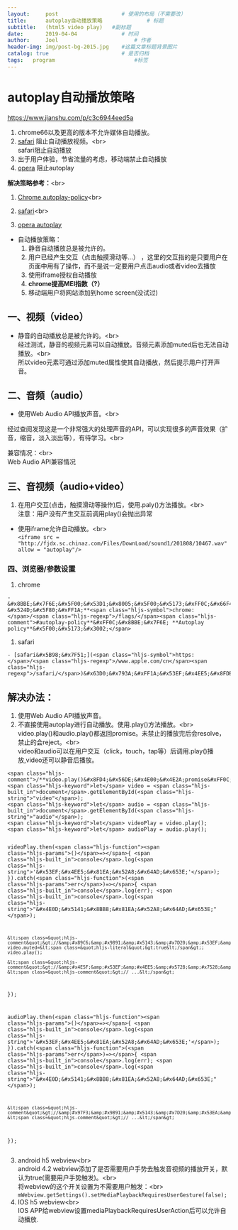 ```yaml
---
layout:     post   				    # 使用的布局（不需要改）
title:      autoplay自动播放策略				# 标题 
subtitle:   (html5 video play)   #副标题
date:       2019-04-04 				# 时间
author:     Joel 						# 作者
header-img: img/post-bg-2015.jpg 	#这篇文章标题背景图片
catalog: true 						# 是否归档
tags:	program							#标签
---
```

<h1><a id="autoplay_15"></a>autoplay自动播放策略</h1>
<a href="https://www.jianshu.com/p/c3c6944eed5a/">https://www.jianshu.com/p/c3c6944eed5a</a>
<ol>
<li>chrome66以及更高的版本不允许媒体自动播放。</li>
<li><a href="https://www.apple.com/cn/safari/">safari</a> 阻止自动播放视频。&lt;br&gt;<br>
safari阻止自动播放</li>
<li>出于用户体验，节省流量的考虑，移动端禁止自动播放</li>
<li><a href="https://dev.opera.com/blog/autoplay-go-away/">opera</a> 阻止autoplay</li>
</ol>
<p><strong>解决策略参考：</strong>&lt;br&gt;</p>
<ol>
<li>
<p><a href="https://developers.google.com/web/updates/2017/09/autoplay-policy-changes">Chrome autoplay-policy</a>&lt;br&gt;</p>
</li>
<li>
<p><a href="https://www.apple.com/cn/safari/">safari</a>&lt;br&gt;</p>
</li>
<li>
<p><a href="https://dev.opera.com/blog/autoplay-go-away/">opera autoplay</a></p>
</li>
</ol>
<ul>
<li>自动播放策略：
<ol>
<li>静音自动播放总是被允许的。</li>
<li>用户已经产生交互（点击触摸滑动等…） ，这里的交互指的是只要用户在页面中用有了操作，而不是说一定要用户点击audio或者video去播放</li>
<li>使用iframe授权自动播放</li>
<li><strong>chrome提高MEI指数（?）</strong></li>
<li>移动端用户将网站添加到home screen(没试过)</li>
</ol>
</li>
</ul>
<h2><a id="video_38"></a>一、视频（video）</h2>
<ul>
<li>静音的自动播放总是被允许的。&lt;br&gt;<br>
经过测试，静音的视频元素可以自动播放。音频元素添加muted后也无法自动播放。&lt;br&gt;<br>
所以video元素可通过添加muted属性使其自动播放，然后提示用户打开声音。</li>
</ul>
<h2><a id="audio_44"></a>二、音频（audio）</h2>
<ul>
<li>使用Web Audio API播放声音。&lt;br&gt;</li>
</ul>
<p>经过查阅发现这是一个非常强大的处理声音的API，可以实现很多的声音效果（扩音，缩音，淡入淡出等），有待学习。&lt;br&gt;</p>
<p>兼容情况：&lt;br&gt;<br>
Web Audio API兼容情况</p>
<h2><a id="audiovideo_53"></a>三、音视频（audio+video）</h2>
<ol>
<li>在用户交互(点击，触摸滑动等操作)后，使用.paly()方法播放。&lt;br&gt;<br>
注意：用户没有产生交互前调用play()会抛出异常</li>
</ol>
<ul>
<li>使用iframe允许自动播放。&lt;br&gt;<br>
<code>&lt;iframe src = &quot;http://fjdx.sc.chinaz.com/Files/DownLoad/sound1/201808/10467.wav&quot; allow = &quot;autoplay&quot;/&gt;</code></li>
</ul>
<h3><a id="_61"></a>四、浏览器/参数设置</h3>
<ol>
<li>chrome</li>
</ol>
<pre><code>- &amp;#x8BBE;&amp;#x7F6E;&amp;#x5F00;&amp;#x53D1;&amp;#x8005;&amp;#x5F00;&amp;#x5173;&amp;#xFF0C;&amp;#x66F4;&amp;#x6539;chrome&amp;#x81EA;&amp;#x52A8;&amp;#x64AD;&amp;#x653E;&amp;#x7B56;&amp;#x7565;&amp;#x3002;
&amp;#x524D;&amp;#x5F80;&amp;#xFF1A;**&lt;span class=&quot;hljs-symbol&quot;&gt;chrome:&lt;/span&gt;/&lt;span class=&quot;hljs-regexp&quot;&gt;/flags/&lt;/span&gt;&lt;span class=&quot;hljs-comment&quot;&gt;#autoplay-policy**&amp;#xFF0C;&amp;#x8BBE;&amp;#x7F6E; **Autoplay policy**&amp;#x5F00;&amp;#x5173;&amp;#x3002;&lt;/span&gt;
</code></pre>
<ol>
<li>safari</li>
</ol>
<pre><code>- [safari&amp;#x5B98;&amp;#x7F51;](&lt;span class=&quot;hljs-symbol&quot;&gt;https:&lt;/span&gt;/&lt;span class=&quot;hljs-regexp&quot;&gt;/www.apple.com/cn&lt;/span&gt;&lt;span class=&quot;hljs-regexp&quot;&gt;/safari/&lt;/span&gt;)&amp;#x63D0;&amp;#x793A;&amp;#xFF1A;&amp;#x53EF;&amp;#x4EE5;&amp;#x8FDB;&amp;#x5165;Safari&amp;#x6D4F;&amp;#x89C8;&amp;#x5668;&amp;#x4E2D;&amp;#x7684;&amp;#x5355;&amp;#x4E2A;&amp;#x7F51;&amp;#x7AD9;&amp;#x8BBE;&amp;#x7F6E;&amp;#xFF0C;&amp;#x542F;&amp;#x7528;&amp;#x5A92;&amp;#x4F53;&amp;#x81EA;&amp;#x52A8;&amp;#x64AD;&amp;#x653E;&amp;#x3002;
</code></pre>
<h2><a id="_76"></a>解决办法：</h2>
<ol>
<li>使用Web Audio API播放声音。</li>
<li>不直接使用autoplay进行自动播放。使用.play()方法播放。&lt;br&gt;<br>
video.play()和audio.play()都返回promise。未禁止的播放完后会resolve，禁止的会reject。&lt;br&gt;<br>
video和audio可以在用户交互（click，touch，tap等）后调用.play()播放,video还可以静音后播放。</li>
</ol>
<pre><code>&lt;span class=&quot;hljs-comment&quot;&gt;/**video.play()&amp;#x8FD4;&amp;#x56DE;&amp;#x4E00;&amp;#x4E2A;promise&amp;#xFF0C;&amp;#x672A;&amp;#x7981;&amp;#x6B62;&amp;#x5219;resolve&amp;#xFF0C;&amp;#x7981;&amp;#x6B62;&amp;#x5219;reject**/&lt;/span&gt;
&lt;span class=&quot;hljs-keyword&quot;&gt;let&lt;/span&gt; video = &lt;span class=&quot;hljs-built_in&quot;&gt;document&lt;/span&gt;.getElementById(&lt;span class=&quot;hljs-string&quot;&gt;&quot;video&quot;&lt;/span&gt;);
&lt;span class=&quot;hljs-keyword&quot;&gt;let&lt;/span&gt; audio = &lt;span class=&quot;hljs-built_in&quot;&gt;document&lt;/span&gt;.getElementById(&lt;span class=&quot;hljs-string&quot;&gt;&quot;audio&quot;&lt;/span&gt;);
&lt;span class=&quot;hljs-keyword&quot;&gt;let&lt;/span&gt; videoPlay = video.play();
&lt;span class=&quot;hljs-keyword&quot;&gt;let&lt;/span&gt; audioPlay = audio.play();

videoPlay.then(&lt;span class=&quot;hljs-function&quot;&gt;&lt;span class=&quot;hljs-params&quot;&gt;()&lt;/span&gt;=&gt;&lt;/span&gt;{
    &lt;span class=&quot;hljs-built_in&quot;&gt;console&lt;/span&gt;.log(&lt;span class=&quot;hljs-string&quot;&gt;'&amp;#x53EF;&amp;#x4EE5;&amp;#x81EA;&amp;#x52A8;&amp;#x64AD;&amp;#x653E;'&lt;/span&gt;);
}).catch(&lt;span class=&quot;hljs-function&quot;&gt;(&lt;span class=&quot;hljs-params&quot;&gt;err&lt;/span&gt;)=&gt;&lt;/span&gt;{
    &lt;span class=&quot;hljs-built_in&quot;&gt;console&lt;/span&gt;.log(err);
    &lt;span class=&quot;hljs-built_in&quot;&gt;console&lt;/span&gt;.log(&lt;span class=&quot;hljs-string&quot;&gt;&quot;&amp;#x4E0D;&amp;#x5141;&amp;#x8BB8;&amp;#x81EA;&amp;#x52A8;&amp;#x64AD;&amp;#x653E;&quot;&lt;/span&gt;);

    &lt;span class=&quot;hljs-comment&quot;&gt;//&amp;#x89C6;&amp;#x9891;&amp;#x5143;&amp;#x7D20;&amp;#x53EF;&amp;#x4EE5;&amp;#x9009;&amp;#x62E9;&amp;#x9759;&amp;#x97F3;&amp;#x540E;&amp;#x518D;&amp;#x64AD;&amp;#x653E;,&amp;#x63D0;&amp;#x793A;&amp;#x7528;&amp;#x6237;&amp;#x6253;&amp;#x5F00;&amp;#x58F0;&amp;#x97F3;&lt;/span&gt;
    video.muted=&lt;span class=&quot;hljs-literal&quot;&gt;true&lt;/span&gt;;
    video.play();

    &lt;span class=&quot;hljs-comment&quot;&gt;//&amp;#x4E5F;&amp;#x53EF;&amp;#x4EE5;&amp;#x5728;&amp;#x7528;&amp;#x6237;&amp;#x4EA4;&amp;#x4E92;&amp;#x540E;&amp;#x8C03;&amp;#x7528;.play()&lt;/span&gt;
    &lt;span class=&quot;hljs-comment&quot;&gt;// ...&lt;/span&gt;
});

audioPlay.then(&lt;span class=&quot;hljs-function&quot;&gt;&lt;span class=&quot;hljs-params&quot;&gt;()&lt;/span&gt;=&gt;&lt;/span&gt;{
    &lt;span class=&quot;hljs-built_in&quot;&gt;console&lt;/span&gt;.log(&lt;span class=&quot;hljs-string&quot;&gt;'&amp;#x53EF;&amp;#x4EE5;&amp;#x81EA;&amp;#x52A8;&amp;#x64AD;&amp;#x653E;'&lt;/span&gt;);
}).catch(&lt;span class=&quot;hljs-function&quot;&gt;(&lt;span class=&quot;hljs-params&quot;&gt;err&lt;/span&gt;)=&gt;&lt;/span&gt;{
    &lt;span class=&quot;hljs-built_in&quot;&gt;console&lt;/span&gt;.log(err);
    &lt;span class=&quot;hljs-built_in&quot;&gt;console&lt;/span&gt;.log(&lt;span class=&quot;hljs-string&quot;&gt;&quot;&amp;#x4E0D;&amp;#x5141;&amp;#x8BB8;&amp;#x81EA;&amp;#x52A8;&amp;#x64AD;&amp;#x653E;&quot;&lt;/span&gt;);

    &lt;span class=&quot;hljs-comment&quot;&gt;//&amp;#x97F3;&amp;#x9891;&amp;#x5143;&amp;#x7D20;&amp;#x53EA;&amp;#x5728;&amp;#x7528;&amp;#x6237;&amp;#x4EA4;&amp;#x4E92;&amp;#x540E;&amp;#x8C03;&amp;#x7528;.play(),&lt;/span&gt;
    &lt;span class=&quot;hljs-comment&quot;&gt;// ...&lt;/span&gt;
});
</code></pre>
<ol start="3">
<li>android h5 webview&lt;br&gt;<br>
android 4.2 webview添加了是否需要用户手势去触发音视频的播放开关，默认为true(需要用户手势触发)。&lt;br&gt;<br>
将webview的这个开关设置为不需要用户触发：&lt;br&gt;<br>
<code>mWebview.getSettings().setMediaPlaybackRequiresUserGesture(false);</code></li>
<li>IOS h5 webview&lt;br&gt;<br>
IOS APP给webview设置mediaPlaybackRequiresUserAction后可以允许自动播放.</li>
</ol>
